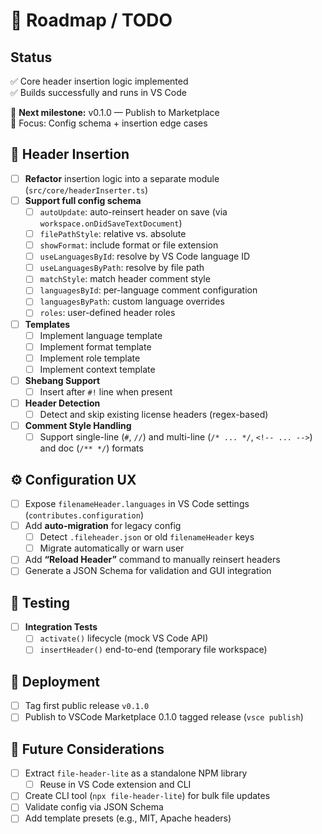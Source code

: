 <!-- Roadmap.md -->

# 📘 Roadmap / TODO

## Status

✅ Core header insertion logic implemented  
✅ Builds successfully and runs in VS Code

📅 **Next milestone:** v0.1.0 — Publish to Marketplace  
🎯 Focus: Config schema + insertion edge cases

## 🧩 Header Insertion

- [ ] **Refactor** insertion logic into a separate module (`src/core/headerInserter.ts`)
- [ ] **Support full config schema**
  - [ ] `autoUpdate`: auto-reinsert header on save (via `workspace.onDidSaveTextDocument`)
  - [ ] `filePathStyle`: relative vs. absolute
  - [ ] `showFormat`: include format or file extension
  - [ ] `useLanguagesById`: resolve by VS Code language ID
  - [ ] `useLanguagesByPath`: resolve by file path
  - [ ] `matchStyle`: match header comment style
  - [ ] `languagesById`: per-language comment configuration
  - [ ] `languagesByPath`: custom language overrides
  - [ ] `roles`: user-defined header roles
- [ ] **Templates**
  - [ ] Implement language template
  - [ ] Implement format template
  - [ ] Implement role template
  - [ ] Implement context template
- [ ] **Shebang Support**
  - [ ] Insert after `#!` line when present
- [ ] **Header Detection**
  - [ ] Detect and skip existing license headers (regex-based)
- [ ] **Comment Style Handling**
  - [ ] Support single-line (`#`, `//`) and multi-line (`/* ... */`, `<!-- ... -->`) and doc (`/** */`) formats

## ⚙️ Configuration UX

- [ ] Expose `filenameHeader.languages` in VS Code settings (`contributes.configuration`)
- [ ] Add **auto-migration** for legacy config
  - [ ] Detect `.fileheader.json` or old `filenameHeader` keys
  - [ ] Migrate automatically or warn user
- [ ] Add **“Reload Header”** command to manually reinsert headers
- [ ] Generate a JSON Schema for validation and GUI integration

## 🧪 Testing

- [ ] **Integration Tests**
  - [ ] `activate()` lifecycle (mock VS Code API)
  - [ ] `insertHeader()` end-to-end (temporary file workspace)

## 🚀 Deployment

- [ ] Tag first public release `v0.1.0`
- [ ] Publish to VSCode Marketplace 0.1.0 tagged release (`vsce publish`)

## 🔮 Future Considerations

- [ ] Extract `file-header-lite` as a standalone NPM library
  - [ ] Reuse in VS Code extension and CLI
- [ ] Create CLI tool (`npx file-header-lite`) for bulk file updates
- [ ] Validate config via JSON Schema
- [ ] Add template presets (e.g., MIT, Apache headers)
